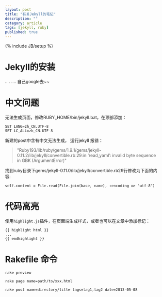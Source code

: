 ```yaml
---
layout: post
title: "有关Jekyll的笔记"
description: ""
category: article
tags: [jekyll, ruby]
published: true
---
```


{% include JB/setup %}

# Jekyll的安装

 .. . .... 自己google去~~

# 中文问题

无法生成页面，修改RUBY_HOME/bin/jekyll.bat，在顶部添加：

	SET LANG=zh_CN.UTF-8
	SET LC_ALL=zh_CN.UTF-8

新建的post中含有中文无法生成， 运行jekyll 报错：

> "Ruby193/lib/ruby/gems/1.9.1/gems/jekyll-0.11.2/lib/jekyll/convertible.rb:29:in ‘read_yaml’: invalid byte sequence in GBK (ArgumentError)"

找到ruby目录下gems/jekyll-0.11.0/lib/jekyll/convertible.rb29行修改为下面的内容:

	self.content = File.read(File.join(base, name), :encoding => "utf-8")



# 代码高亮

使用`highlight.js`插件，在页面端生成样式，或者也可以在文章中添加标记：

	{{ highlight html }}
	...
	{{ endhighlight }}

# Rakefile 命令

	rake preview

	rake page name=path/to/xxx.html

	rake post name=directory/title tags=tag1,tag2 date=2013-05-08